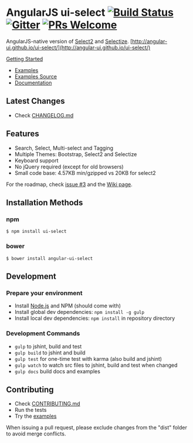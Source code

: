 # AngularJS ui-select [![Build Status](https://travis-ci.org/angular-ui/ui-select.svg?branch=master)](https://travis-ci.org/angular-ui/ui-select) [![Gitter](https://badges.gitter.im/Join%20Chat.svg)](https://gitter.im/angular-ui/ui-select?utm_source=badge&utm_medium=badge&utm_campaign=pr-badge&utm_content=badge) [![PRs Welcome](https://img.shields.io/badge/PRs-welcome-brightgreen.svg?style=flat-square)](http://makeapullrequest.com)


AngularJS-native version of [Select2](http://ivaynberg.github.io/select2/) and [Selectize](http://brianreavis.github.io/selectize.js/). [http://angular-ui.github.io/ui-select/](http://angular-ui.github.io/ui-select/)

[Getting Started](https://github.com/jkjha/ui-select.git/wiki/Getting-Started) 

- [Examples](http://angular-ui.github.io/ui-select/#examples)
- [Examples Source](./docs/examples)
- [Documentation](https://github.com/jkjha/ui-select.git/wiki)

## Latest Changes

- Check [CHANGELOG.md](/CHANGELOG.md)

## Features

- Search, Select, Multi-select and Tagging
- Multiple Themes: Bootstrap, Select2 and Selectize
- Keyboard support
- No jQuery required (except for old browsers)
- Small code base: 4.57KB min/gzipped vs 20KB for select2

For the roadmap, check [issue #3](https://github.com/jkjha/ui-select.git/issues/3) and the [Wiki page](https://github.com/jkjha/ui-select.git/wiki/Roadmap).

## Installation Methods

### npm
```
$ npm install ui-select
```
### bower
```
$ bower install angular-ui-select
```

## Development

### Prepare your environment
* Install [Node.js](http://nodejs.org/) and NPM (should come with)
* Install global dev dependencies: `npm install -g gulp`
* Install local dev dependencies: `npm install` in repository directory

### Development Commands

* `gulp` to jshint, build and test
* `gulp build` to jshint and build
* `gulp test` for one-time test with karma (also build and jshint)
* `gulp watch` to watch src files to jshint, build and test when changed
* `gulp docs` build docs and examples

## Contributing

- Check [CONTRIBUTING.md](/CONTRIBUTING.md)
- Run the tests
- Try the [examples](./docs/examples)

When issuing a pull request, please exclude changes from the "dist" folder to avoid merge conflicts.
